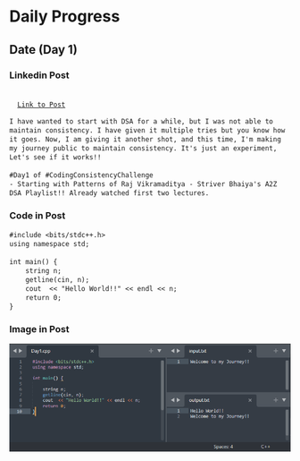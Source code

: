 # Daily Progress

## Date (Day 1)

### Linkedin Post

<code>
  <a href="https://www.linkedin.com/posts/shravangoswami_day1-codingconsistencychallenge-striversa2zdsa-activity-7097172832903700480-YHnI?utm_source=share&utm_medium=member_desktop" target="_blank">Link to Post</a>
</code>


```
I have wanted to start with DSA for a while, but I was not able to maintain consistency. I have given it multiple tries but you know how it goes. Now, I am giving it another shot, and this time, I'm making my journey public to maintain consistency. It's just an experiment, Let's see if it works!!

#Day1 of #CodingConsistencyChallenge
- Starting with Patterns of Raj Vikramaditya - Striver Bhaiya's A2Z DSA Playlist!! Already watched first two lectures.
```

### Code in Post

```
#include <bits/stdc++.h>
using namespace std;

int main() {
    string n;
    getline(cin, n);
    cout  << "Hello World!!" << endl << n;
    return 0;
}
```

### Image in Post

![Image in LinkedIn Post](Visual%20Files/Images/Screenshot%202023-08-15%20163918.png)

